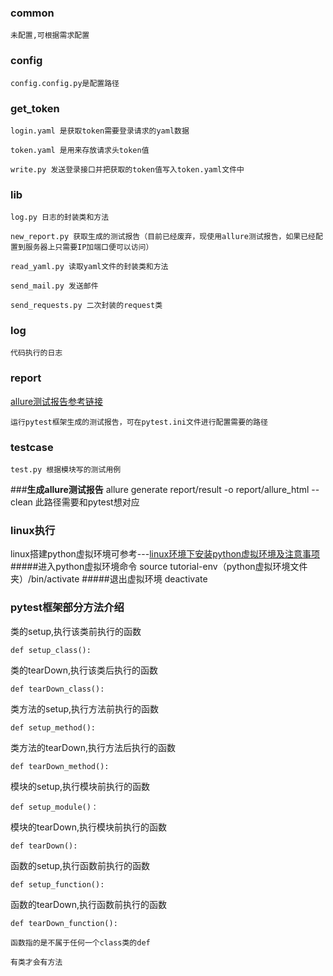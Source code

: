 ### **common**
    未配置,可根据需求配置
    
### **config**
    config.config.py是配置路径

### **get_token**

    login.yaml 是获取token需要登录请求的yaml数据
    
    token.yaml 是用来存放请求头token值
    
    write.py 发送登录接口并把获取的token值写入token.yaml文件中

### **lib**
    log.py 日志的封装类和方法
    
    new_report.py 获取生成的测试报告（目前已经废弃，现使用allure测试报告，如果已经配置到服务器上只需要IP加端口便可以访问）
    
    read_yaml.py 读取yaml文件的封装类和方法
    
    send_mail.py 发送邮件
    
    send_requests.py 二次封装的request类

### **log**
    代码执行的日志


### **report**
[allure测试报告参考链接](http://81.69.22.92:8082/)

    运行pytest框架生成的测试报告，可在pytest.ini文件进行配置需要的路径

### **testcase**
    test.py 根据模块写的测试用例

        
###**生成allure测试报告**
    allure generate report/result -o report/allure_html --clean
此路径需要和pytest想对应

### **linux执行**
linux搭建python虚拟环境可参考---[linux环境下安装python虚拟环境及注意事项](https://www.cnblogs.com/piaodoo/p/14145920.html)
#####进入python虚拟环境命令 
    source tutorial-env（python虚拟环境文件夹）/bin/activate
#####退出虚拟环境
    deactivate

### **pytest框架部分方法介绍**
类的setup,执行该类前执行的函数

    def setup_class():

类的tearDown,执行该类后执行的函数

    def tearDown_class():
    

类方法的setup,执行方法前执行的函数

    def setup_method():
    

类方法的tearDown,执行方法后执行的函数

    def tearDown_method():
    
    
模块的setup,执行模块前执行的函数

    def setup_module()：
    
    
模块的tearDown,执行模块前执行的函数

    def tearDown():
    
    
函数的setup,执行函数前执行的函数

    def setup_function():
    
    
函数的tearDown,执行函数前执行的函数

    def tearDown_function():


````
函数指的是不属于任何一个class类的def

有类才会有方法
    
    
    
